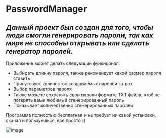 # PasswordManager

***Данный проект был создан для того, чтобы люди смогли генерировать пароли, так как мире не способны открывать или сделать генератор паролей.***
---
Приложение может делать следующий функицонал:
- Выбирать длинну пароля, также рекомендует какой размер пароля ставить
- Присутсвует количество создаваемых паролей за раз 
- Выбор параметров пароля
- Также можете сохранять свои пароли формате TXT файла, чтоб не потерять вами любимый сгенерированный пароль
- Показывает количественно сгенерированных паролей

Программа полностью бесплатная и не требует ни какой установки, скачал и пользуешься, все просто :)

![image](https://user-images.githubusercontent.com/74517083/224509783-b8a9471e-5b84-499c-be64-60f34bdf4d49.png)
